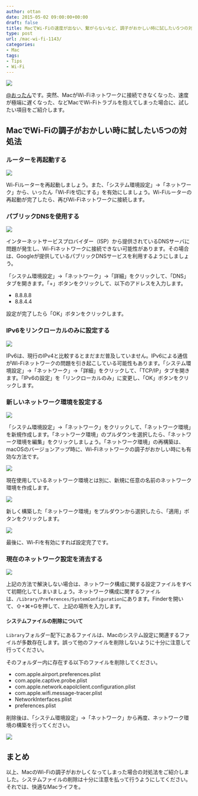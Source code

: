 ```yaml
---
author: ottan
date: 2015-05-02 09:00:00+00:00
draft: false
title: MacでWi-Fiの速度が出ない、繋がらないなど、調子がおかしい時に試したい5つの対処法
type: post
url: /mac-wi-fi-1143/
categories:
- Mac
tags:
- Tips
- Wi-Fi
---
```


![](/uploads/2015/05/150502-5544325658139.jpg)






[@おったん](https://twitter.com/ottanxyz)です。突然、MacがWi-Fiネットワークに接続できなくなった、速度が極端に遅くなった、などMacでWi-Fiトラブルを抱えてしまった場合に、試したい項目をご紹介します。





## MacでWi-Fiの調子がおかしい時に試したい5つの対処法





### ルーターを再起動する





![](/uploads/2015/05/150502-554435a0ebb50.png)






Wi-Fiルーターを再起動しましょう。また、「システム環境設定」→「ネットワーク」から、いったん「Wi-Fiを切にする」を有効にしましょう。Wi-Fiルーターの再起動が完了したら、再びWi-Fiネットワークに接続します。





### パブリックDNSを使用する





![](/uploads/2015/05/150502-554435a3e36a9.png)






インターネットサービスプロバイダー（ISP）から提供されているDNSサーバに問題が発生し、Wi-Fiネットワークに接続できない可能性があります。その場合は、Googleが提供しているパブリックDNSサービスを利用するようにしましょう。





「システム環境設定」→「ネットワーク」→「詳細」をクリックして、「DNS」タブを開きます。「+」ボタンをクリックして、以下のアドレスを入力します。






  * 8.8.8.8
  * 8.8.4.4




設定が完了したら「OK」ボタンをクリックします。





### IPv6をリンクローカルのみに設定する





![](/uploads/2015/05/150502-554435a66eb8e.png)






IPv6は、現行のIPv4と比較するとまだまだ普及していません。IPv6による通信がWi-Fiネットワークの問題を引き起こしている可能性もあります。「システム環境設定」→「ネットワーク」→「詳細」をクリックして、「TCP/IP」タブを開きます。「IPv6の設定」を「リンクローカルのみ」に変更し、「OK」ボタンをクリックします。





### 新しいネットワーク環境を設定する





![](/uploads/2015/05/150502-554435a956ce5.png)






「システム環境設定」→「ネットワーク」をクリックして、「ネットワーク環境」を新規作成します。「ネットワーク環境」のプルダウンを選択したら、「ネットワーク環境を編集」をクリックしましょう。「ネットワーク環境」の再構築は、macOSのバージョンアップ時に、Wi-Fiネットワークの調子がおかしい時にも有効な方法です。





![](/uploads/2015/05/150502-554435ac4d8a0.png)






現在使用しているネットワーク環境とは別に、新規に任意の名前のネットワーク環境を作成します。





![](/uploads/2015/05/150502-55443c620e427.png)






新しく構築した「ネットワーク環境」をプルダウンから選択したら、「適用」ボタンをクリックします。





![](/uploads/2015/05/150502-55443c656c05b.png)






最後に、Wi-Fiを有効にすれば設定完了です。





### 現在のネットワーク設定を消去する





![](/uploads/2015/05/150502-55443d448791b.png)






上記の方法で解決しない場合は、ネットワーク構成に関する設定ファイルをすべて初期化してしまいましょう。ネットワーク構成に関するファイルは、`/Library/Preferences/SystemConfiguration`にあります。Finderを開いて、⇧+⌘+Gを押して、上記の場所を入力します。








#### システムファイルの削除について




`Library`フォルダー配下にあるファイルは、Macのシステム設定に関連するファイルが多数存在します。誤って他のファイルを削除しないように十分に注意して行ってください。








そのフォルダー内に存在する以下のファイルを削除してください。






  * com.apple.airport.preferences.plist
  * com.apple.captive.probe.plist
  * com.apple.network.eapolclient.configuration.plist
  * com.apple.wifi.message-tracer.plist
  * NetworkInterfaces.plist
  * preferences.plist




削除後は、「システム環境設定」→「ネットワーク」から再度、ネットワーク環境の構築を行ってください。





![](/uploads/2015/05/150502-554464bb4e43a.png)






## まとめ





以上、MacのWi-Fiの調子がおかしくなってしまった場合の対処法をご紹介しました。システムファイルの削除は十分に注意を払って行うようにしてください。それでは、快適なMacライフを。

